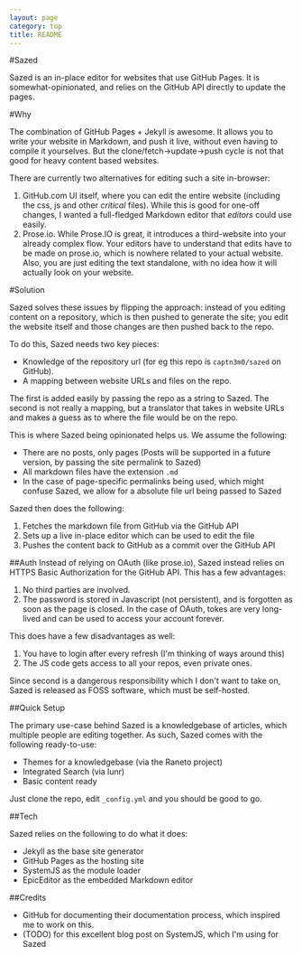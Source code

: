 ```yaml
---
layout: page
category: top
title: README
---
```


#Sazed

Sazed is an in-place editor for websites that use GitHub Pages. It is somewhat-opinionated, and relies on the GitHub API directly to update the pages.

#Why

The combination of GitHub Pages + Jekyll is awesome. It allows you to write your website in Markdown, and push it live, without even having to compile it yourselves. But the clone/fetch->update->push cycle is not that good for heavy content based websites.

There are currently two alternatives for editing such a site in-browser:

1. GitHub.com UI itself, where you can edit the entire website (including the css, js and other _critical_ files). While this is good for one-off changes, I wanted a full-fledged Markdown editor that _editors_ could use easily.
2. Prose.io. While Prose.IO is great, it introduces a third-website into your already complex flow. Your editors have to understand that edits have to be made on prose.io, which is nowhere related to your actual website. Also, you are just editing the text standalone, with no idea how it will actually look on your website.

#Solution

Sazed solves these issues by flipping the approach: instead of you editing content on a repository, which is then pushed to generate the site; you edit the website itself and those changes are then pushed back to the repo.

To do this, Sazed needs two key pieces:

- Knowledge of the repository url (for eg this repo is `captn3m0/sazed` on GitHub).
- A mapping between website URLs and files on the repo.

The first is added easily by passing the repo as a string to Sazed. The second is not really a mapping, but a translator that takes in website URLs and makes a guess as to where the file would be on the repo.

This is where Sazed being opinionated helps us. We assume the following:

- There are no posts, only pages (Posts will be supported in a future version, by passing the site permalink to Sazed)
- All markdown files have the extension `.md`
- In the case of page-specific permalinks being used, which might confuse Sazed, we allow for a absolute file url being passed to Sazed

Sazed then does the following:
1. Fetches the markdown file from GitHub via the GitHub API
2. Sets up a live in-place editor which can be used to edit the file
3. Pushes the content back to GitHub as a commit over the GitHub API

##Auth
Instead of relying on OAuth (like prose.io), Sazed instead relies on HTTPS Basic Authorization for the GitHub API. This has a few advantages:

1. No third parties are involved.
2. The password is stored in Javascript (not persistent), and is forgotten as soon as the page is closed. In the case of OAuth, tokes are very long-lived and can be used to access your account forever.

This does have a few disadvantages as well:

1. You have to login after every refresh (I'm thinking of ways around this)
2. The JS code gets access to all your repos, even private ones.

Since second is a dangerous responsibility which I don't want to take on, Sazed is released as FOSS software, which must be self-hosted.

##Quick Setup

The primary use-case behind Sazed is a knowledgebase of articles, which multiple people are editing together. As such, Sazed comes with the following ready-to-use:

- Themes for a knowledgebase (via the Raneto project)
- Integrated Search (via lunr)
- Basic content ready

Just clone the repo, edit `_config.yml` and you should be good to go.

##Tech

Sazed relies on the following to do what it does:

- Jekyll as the base site generator
- GitHub Pages as the hosting site
- SystemJS as the module loader
- EpicEditor as the embedded Markdown editor

##Credits

- GitHub for documenting their documentation process, which inspired me to work on this.
- (TODO) for this excellent blog post on SystemJS, which I'm using for Sazed